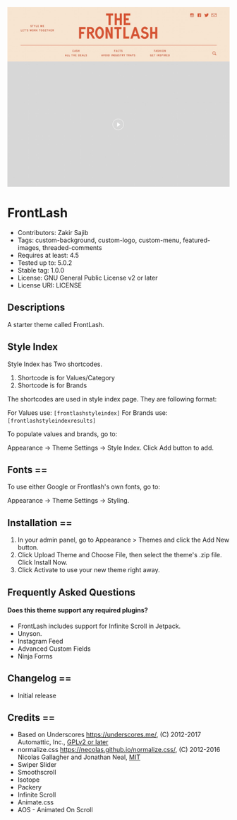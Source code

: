 ![alt text](https://github.com/zakirsajib/The-Frontlash/blob/master/screenshot.jpg)

# FrontLash
* Contributors: Zakir Sajib
* Tags: custom-background, custom-logo, custom-menu, featured-images, threaded-comments
* Requires at least: 4.5
* Tested up to: 5.0.2
* Stable tag: 1.0.0
* License: GNU General Public License v2 or later
* License URI: LICENSE

## Descriptions
A starter theme called FrontLash.

## Style Index
Style Index has Two shortcodes.

1. Shortcode is for Values/Category
2. Shortcode is for Brands

The shortcodes are used in style index page. They are following format:

For Values use: `[frontlashstyleindex]`
For Brands use: `[frontlashstyleindexresults]`

To populate values and brands, go to:

Appearance -> Theme Settings -> Style Index.
Click Add button to add.

## Fonts ==

To use either Google or Frontlash's own fonts, go to:

Appearance -> Theme Settings -> Styling.

## Installation ==

1. In your admin panel, go to Appearance > Themes and click the Add New button.
2. Click Upload Theme and Choose File, then select the theme's .zip file. Click Install Now.
3. Click Activate to use your new theme right away.

## Frequently Asked Questions

#### Does this theme support any required plugins?

* FrontLash includes support for Infinite Scroll in Jetpack.
* Unyson.
* Instagram Feed
* Advanced Custom Fields
* Ninja Forms


## Changelog ==

* Initial release

## Credits ==

* Based on Underscores https://underscores.me/, (C) 2012-2017 Automattic, Inc., [GPLv2 or later](https://www.gnu.org/licenses/gpl-2.0.html)
* normalize.css https://necolas.github.io/normalize.css/, (C) 2012-2016 Nicolas Gallagher and Jonathan Neal, [MIT](https://opensource.org/licenses/MIT)
* Swiper Slider
* Smoothscroll
* Isotope
* Packery
* Infinite Scroll
* Animate.css
* AOS - Animated On Scroll
